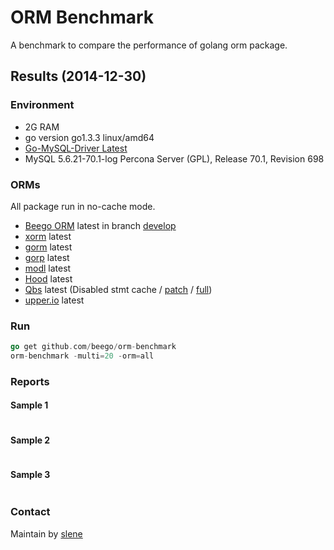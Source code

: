 # ORM Benchmark

A benchmark to compare the performance of golang orm package.

## Results (2014-12-30)

### Environment

* 2G RAM
* go version go1.3.3 linux/amd64
* [Go-MySQL-Driver Latest](https://github.com/go-sql-driver/mysql)
* MySQL 5.6.21-70.1-log Percona Server (GPL), Release 70.1, Revision 698

### ORMs

All package run in no-cache mode.

* [Beego ORM](http://beego.me/docs/mvc/model/overview.md) latest in branch [develop](https://github.com/astaxie/beego/tree/develop)
* [xorm](https://github.com/lunny/xorm) latest
* [gorm](https://github.com/jinzhu/gorm) latest
* [gorp](https://github.com/coopernurse/gorp) latest
* [modl](https://github.com/jmoiron/modl) latest
* [Hood](https://github.com/eaigner/hood) latest
* [Qbs](https://github.com/coocood/qbs) latest (Disabled stmt cache / [patch](https://gist.github.com/slene/8297019) / [full](https://gist.github.com/slene/8297565))
* [upper.io](https://upper.io/db) latest

### Run

```go
go get github.com/beego/orm-benchmark
orm-benchmark -multi=20 -orm=all
```

### Reports

#### Sample 1

```

```

#### Sample 2

```

```

#### Sample 3
```

```


### Contact

Maintain by [slene](https://github.com/slene)